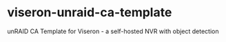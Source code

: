 # viseron-unraid-ca-template
unRAID CA Template for Viseron - a self-hosted NVR with object detection 
